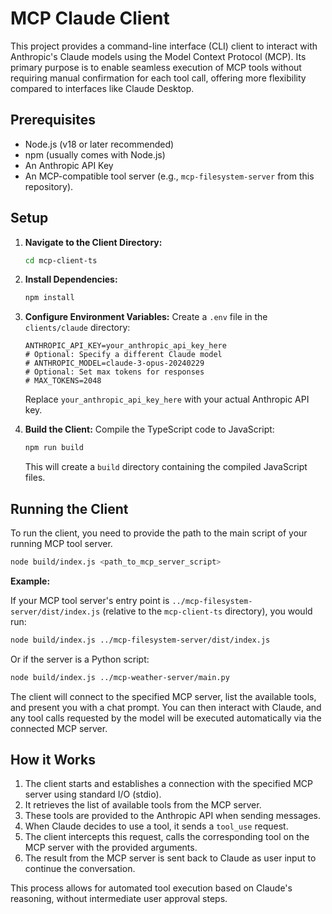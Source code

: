 # MCP Claude Client

This project provides a command-line interface (CLI) client to interact with Anthropic's Claude models using the Model Context Protocol (MCP). Its primary purpose is to enable seamless execution of MCP tools without requiring manual confirmation for each tool call, offering more flexibility compared to interfaces like Claude Desktop.

## Prerequisites

*   Node.js (v18 or later recommended)
*   npm (usually comes with Node.js)
*   An Anthropic API Key
*   An MCP-compatible tool server (e.g., `mcp-filesystem-server` from this repository).

## Setup

1.  **Navigate to the Client Directory:**
    ```bash
    cd mcp-client-ts
    ```

2.  **Install Dependencies:**
    ```bash
    npm install
    ```

3.  **Configure Environment Variables:**
    Create a `.env` file in the `clients/claude` directory:
    ```
    ANTHROPIC_API_KEY=your_anthropic_api_key_here
    # Optional: Specify a different Claude model
    # ANTHROPIC_MODEL=claude-3-opus-20240229
    # Optional: Set max tokens for responses
    # MAX_TOKENS=2048
    ```
    Replace `your_anthropic_api_key_here` with your actual Anthropic API key.

4.  **Build the Client:**
    Compile the TypeScript code to JavaScript:
    ```bash
    npm run build
    ```
    This will create a `build` directory containing the compiled JavaScript files.

## Running the Client

To run the client, you need to provide the path to the main script of your running MCP tool server.

```bash
node build/index.js <path_to_mcp_server_script>
```

**Example:**

If your MCP tool server's entry point is `../mcp-filesystem-server/dist/index.js` (relative to the `mcp-client-ts` directory), you would run:

```bash
node build/index.js ../mcp-filesystem-server/dist/index.js
```

Or if the server is a Python script:

```bash
node build/index.js ../mcp-weather-server/main.py
```

The client will connect to the specified MCP server, list the available tools, and present you with a chat prompt. You can then interact with Claude, and any tool calls requested by the model will be executed automatically via the connected MCP server.

## How it Works

1.  The client starts and establishes a connection with the specified MCP server using standard I/O (stdio).
2.  It retrieves the list of available tools from the MCP server.
3.  These tools are provided to the Anthropic API when sending messages.
4.  When Claude decides to use a tool, it sends a `tool_use` request.
5.  The client intercepts this request, calls the corresponding tool on the MCP server with the provided arguments.
6.  The result from the MCP server is sent back to Claude as user input to continue the conversation.

This process allows for automated tool execution based on Claude's reasoning, without intermediate user approval steps.
